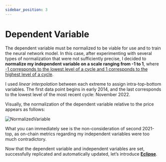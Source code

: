 ```yaml
---
sidebar_position: 3
---
```


# Dependent Variable

The dependent variable must be normalized to be viable for use and to train the neural network model. In this case, after experimenting with several types of normalization that were not sufficiently precise, I decided to **normalize my independent variable on a scale ranging from -1 to 1**, where <u>-1 corresponds to the lowest level of a cycle and 1 corresponds to the highest level of a cycle</u>. 

I used *linear interpolation* between each extreme to assign intra-top-bottom variables. The first data point begins in early 2014, and the last corresponds to the lowest level of the most recent cycle: November 2022.

Visually, the normalization of the dependent variable relative to the price appears as follows:


![NormalizedVariable](/img/NormalizedVariable.jpg)


What you can immediately see is the non-consideration of second 2021-top, as on-chain metrics regarding my independent variables were too much contradictory.

Now that the dependent variable and independent variables are set, successfully replicated and automatically updated, let’s introduce **[Eclipse](../Category/Methodology)**.
